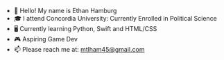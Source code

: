- 👋 Hello! My name is Ethan Hamburg
- 🎓 I attend Concordia University: Currently Enrolled in Political Science
- 🖥️ Currently learning Python, Swift and HTML/CSS
- 🎮 Aspiring Game Dev 
- 📫 Please reach me at: mtlham45@gmail.com 

<!---
Ethanham111/Ethanham111 is a ✨ special ✨ repository because its `README.md` (this file) appears on your GitHub profile.
You can click the Preview link to take a look at your changes.
--->
